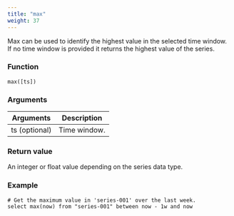 ```yaml
---
title: "max"
weight: 37
---
```


Max can be used to identify the highest value in the selected time window. If no time window is provided it returns the highest value of the series.

### Function

    max([ts])

### Arguments

 Arguments   | Description
 ----------- | -----------
ts (optional) | Time window.

### Return value

An integer or float value depending on the series data type.

### Example

    # Get the maximum value in 'series-001' over the last week.
    select max(now) from "series-001" between now - 1w and now
